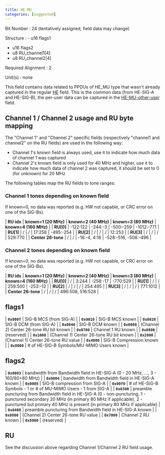 ```yaml
---
title: HE-MU
categories: [suggested]
---
```

Bit Number
: 24 (tentatively assigned, field data may change)

Structure
: - u16 flags1
  - u16 flags2
  - u8 RU_channel1[4]
  - u8 RU_channel2[4]

Required Alignment
: 2

Unit(s)
: none

This field contains data related to PPDUs of HE_MU type that wasn't
already captured in the regular [HE](HE) field. This is the common
data (from HE-SIG-A and HE-SIG-B), the per-user data can be captured
in the [HE-MU-other-user](HE-MU-other-user) field.

## Channel 1 / Channel 2 usage and RU byte mapping

The "Channel 1" and "Channel 2" specific fields (respectively "channel1
and channel2" on the RU fields) are used in the following way:

 * Channel 1's known field is always used, use it to indicate how much
   data of channel 1 was captured
 * Channel 2's known field is only used for 40 MHz and higher, use it to
   indicate how much data of channel 2 was captured, it should be set to
   0 (for unknown) for 20 MHz

The following tables map the RU fields to tone ranges:

### Channel 1 tones depending on known field

If known=0, no data was reported (e.g. HW not capable, or CRC error on one of the SIG-Bs).

| **RU idx** | **known=1 (20 MHz)** | **known=2 (40 MHz)** | **known=3 (80 MHz)** | **known=4 (160 MHz)** |
| **RU[0]** | -122:122 | -244:-3 | -500:-259 | -1012:-771 |
| **RU[1]** | / | / | 17:258 | -495:-254 |
| **RU[2]** | / | / | / | 12:253 |
| **RU[3]** | / | / | / | 529:770 |
| **Center 26-tone** | / | / | -16:-4, 4:16 | -528:-516, -508:-496 |

### Channel 2 tones depending on known field

If known=0, no data was reported (e.g. HW not capable, or CRC error on one of the SIG-Bs).

| **RU idx** | **known=1 (20 MHz)** | **known=2 (40 MHz)** | **known=3 (80 MHz)** | **known=4 (160 MHz)** |
| **RU[0]** | / | 3:244 | -258:-17 | -770:529 |
| **RU[1]** | / | / | 259:500 | -253:-12 |
| **RU[2]** | / | / | / | 254:495 |
| **RU[3]** | / | / | / | 771:1012 |
| **Center 26-tone** | / | / | / | 496:508, 516:528 |

## flags1

| **`0x000f`** | SIG-B MCS (from SIG-A) |
| **`0x0010`** | SIG-B MCS known |
| **`0x0020`** | SIG-B DCM (from SIG-A) |
| **`0x0040`** | SIG-B DCM known |
| **`0x0080`** | (Channel 2) Center 26-tone RU bit known |
| **`0x0700`** | Channel 1 RU known |
| **`0x0800`** | (reserved) |
| **`0x1000`** | (Channel 1) Center 26-tone RU bit known |
| **`0x2000`** | (Channel 1) Center 26-tone RU value |
| **`0x4000`** | SIG-B Compression known |
| **`0x8000`** | # of HE-SIG-B Symbols/MU-MIMO Users known |

## flags2

| **`0x0003`** | bandwidth from Bandwidth field in HE-SIG-A (0 - 20 MHz, ..., 3 - 160/80+80 MHz) |
| **`0x0004`** | bandwidth from Bandwidth field in HE-SIG-A known |
| **`0x0008`** | SIG-B compression from SIG-A |
| **`0x00f0`** | # of HE-SIG-B Symbols - 1 or # of MU-MIMO Users - 1 from SIG-A |
| **`0x0300`** | preamble puncturing from Bandwidth field in HE-SIG-A (0 - non-puncturing, 1 - punctured secondary 20 MHz (in primary 80 MHz if applicable), 2 - punctured but primary 40 MHz is present (in primary 80 MHz if applicable) |
| **`0x0400`** | preamble puncturing from Bandwidth field in HE-SIG-A known |
| **`0x0800`** | (Channel 2) Center 26-tone RU value |
| **`0x7000`** | Channel 2 RU known |
| **`0x8000`** | (reserved) |

## RU

See the discussion above regarding Channel 1/Channel 2 RU field usage.
